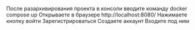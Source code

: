 После разархивирования проекта в консоли вводите команду  docker compose up
Открываете в браузере http://localhost:8080/
Нажимаете кнопку войти
Зарегистрироваться
Создаете аккаунт
Входите под ним
